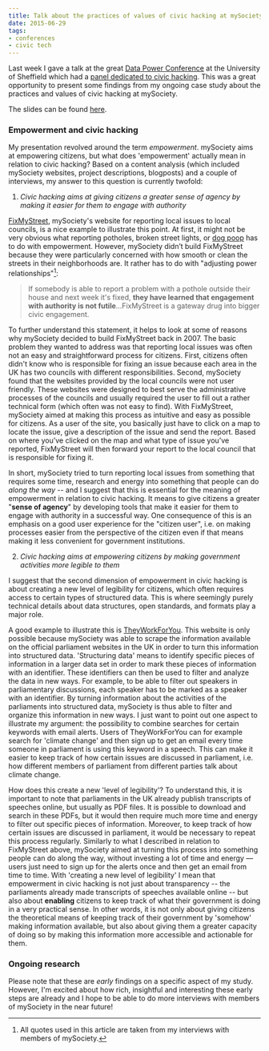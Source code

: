 ```yaml
---
title: Talk about the practices of values of civic hacking at mySociety
date: 2015-06-29
tags:
- conferences
- civic tech
---
```


Last week I gave a talk at the great [Data Power Conference](https://web.archive.org/web/20151216174345/http://www.sheffield.ac.uk/socstudies/datapower/programme) at the University of Sheffield which had a [panel dedicated to civic hacking](https://web.archive.org/web/20160822003422/http://www.sheffield.ac.uk/socstudies/datapower/panel-9). This was a great opportunity to present some findings from my ongoing case study about the practices and values of civic hacking at mySociety.

The slides can be found [here](https://web.archive.org/web/20160909113343/http://www.slideshare.net/sbaack/data-power-and-civic-hacking-at-mysociety).

### Empowerment and civic hacking

My presentation revolved around the term *empowerment*. mySociety aims at empowering citizens, but what does 'empowerment' actually mean in relation to civic hacking? Based on a content analysis (which included mySociety websites, project descriptions, blogposts) and a couple of interviews, my answer to this question is currently twofold:

1. *Civic hacking aims at giving citizens a greater sense of agency by making it easier for them to engage with authority*

[FixMyStreet](https://web.archive.org/web/20150627191717/https://www.fixmystreet.com/), mySociety's website for reporting local issues to local councils, is a nice example to illustrate this point. At first, it might not be very obvious what reporting potholes, broken street lights, or [dog poop](https://web.archive.org/web/20150719185248/https://www.mysociety.org/2015/04/24/new-poster-to-help-with-dog-fouling-in-your-area/) has to do with empowerment. However, mySociety didn’t build FixMyStreet because they were particularly concerned with how smooth or clean the streets in their neighborhoods are. It rather has to do with "adjusting power relationships"[^1]:

> If somebody is able to report a problem with a pothole outside their house and next week it's fixed, **they have learned that engagement with authority is not futile**...FixMyStreet is a gateway drug into bigger civic engagement.

To further understand this statement, it helps to look at some of reasons why mySociety decided to build FixMyStreet back in 2007. The basic problem they wanted to address was that reporting local issues was often not an easy and straightforward process for citizens. First, citizens often didn't know who is responsible for fixing an issue because each area in the UK has two councils with different responsibilities. Second, mySociety found that the websites provided by the local councils were not user friendly. These websites were designed to best serve the administrative processes of the councils and usually required the user to fill out a rather technical form (which often was not easy to find). With FixMyStreet, mySociety aimed at making this process as intuitive and easy as possible for citizens. As a user of the site, you basically just have to click on a map to locate the issue, give a description of the issue and send the report. Based on where you’ve clicked on the map and what type of issue you’ve reported, FixMyStreet will then forward your report to the local council that is responsible for fixing it.

In short, mySociety tried to turn reporting local issues from something that requires some time, research and energy into something that people can do *along the way* -- and I suggest that this is essential for the meaning of empowerment in relation to civic hacking. It means to give citizens a greater "**sense of agency**" by developing tools that make it easier for them to engage with authority in a successful way. One consequence of this is an emphasis on a good user experience for the "citizen user", i.e. on making processes easier from the perspective of the citizen even if that means making it less convenient for government institutions.

2. *Civic hacking aims at empowering citizens by making government activities more legible to them*

I suggest that the second dimension of empowerment in civic hacking is about creating a new level of legibility for citizens, which often requires access to certain types of structured data. This is where seemingly purely technical details about data structures, open standards, and formats play a major role.

A good example to illustrate this is [TheyWorkForYou](https://web.archive.org/web/20150630143439/http://www.theyworkforyou.com/). This website is only possible because mySociety was able to scrape the information available on the official parliament websites in the UK in order to turn this information into structured data. 'Structuring data' means to identify specific pieces of information in a larger data set in order to mark these pieces of information with an identifier. These identifiers can then be used to filter and analyze the data in new ways. For example, to be able to filter out speakers in parliamentary discussions, each speaker has to be marked as a speaker with an identifier. By turning information about the activities of the parliaments into structured data, mySociety is thus able to filter and organize this information in new ways. I just want to point out one aspect to illustrate my argument: the possibility to combine searches for certain keywords with email alerts. Users of TheyWorkForYou can for example search for 'climate change' and then sign up to get an email every time someone in parliament is using this keyword in a speech. This can make it easier to keep track of how certain issues are discussed in parliament, i.e. how different members of parliament from different parties talk about climate change.

How does this create a new 'level of legibility'? To understand this, it is important to note that parliaments in the UK already publish transcripts of speeches online, but usually as PDF files. It is possible to download and search in these PDFs, but it would then require much more time and energy to filter out specific pieces of information. Moreover, to keep track of how certain issues are discussed in parliament, it would be necessary to repeat this process regularly. Similarly to what I described in relation to FixMyStreet above, mySociety aimed at turning this process into something people can do along the way, without investing a lot of time and energy — users just need to sign up for the alerts once and then get an email from time to time. With 'creating a new level of legibility' I mean that empowerment in civic hacking is not just about transparency -- the parliaments already made transcripts of speeches available online -- but also about **enabling** citizens to keep track of what their government is doing in a very practical sense. In other words, it is not only about giving citizens the theoretical means of keeping track of their government by 'somehow' making information available, but also about giving them a greater capacity of doing so by making this information more accessible and actionable for them.

### Ongoing research

Please note that these are *early* findings on a specific aspect of my study. However, I'm excited about how rich, insightful and interesting these early steps are already and I hope to be able to do more interviews with members of mySociety in the near future!

[^1]: All quotes used in this article are taken from my interviews with members of mySociety.